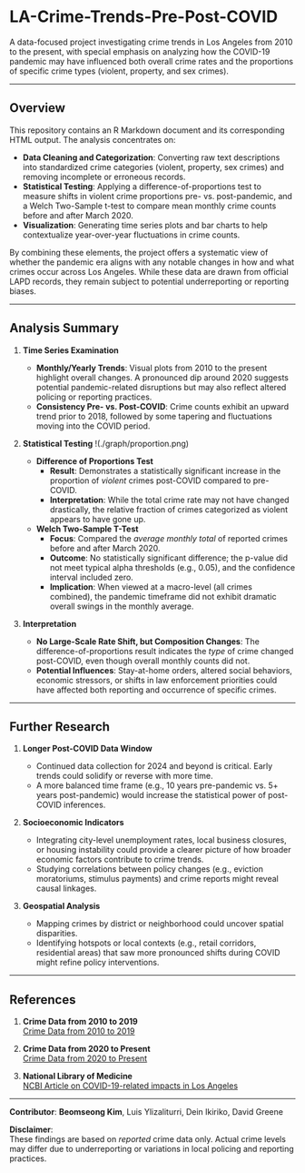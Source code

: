 # LA-Crime-Trends-Pre-Post-COVID

A data-focused project investigating crime trends in Los Angeles from 2010 to the present, with special emphasis on analyzing how the COVID-19 pandemic may have influenced both overall crime rates and the proportions of specific crime types (violent, property, and sex crimes).

---

## Overview
This repository contains an R Markdown document and its corresponding HTML output. The analysis concentrates on:
- **Data Cleaning and Categorization**: Converting raw text descriptions into standardized crime categories (violent, property, sex crimes) and removing incomplete or erroneous records.
- **Statistical Testing**: Applying a difference-of-proportions test to measure shifts in violent crime proportions pre- vs. post-pandemic, and a Welch Two-Sample t-test to compare mean monthly crime counts before and after March 2020.
- **Visualization**: Generating time series plots and bar charts to help contextualize year-over-year fluctuations in crime counts.

By combining these elements, the project offers a systematic view of whether the pandemic era aligns with any notable changes in how and what crimes occur across Los Angeles. While these data are drawn from official LAPD records, they remain subject to potential underreporting or reporting biases.

---

## Analysis Summary

1. **Time Series Examination**  
   - **Monthly/Yearly Trends**: Visual plots from 2010 to the present highlight overall changes. A pronounced dip around 2020 suggests potential pandemic-related disruptions but may also reflect altered policing or reporting practices.
   - **Consistency Pre- vs. Post-COVID**: Crime counts exhibit an upward trend prior to 2018, followed by some tapering and fluctuations moving into the COVID period.

2. **Statistical Testing**
!(./graph/proportion.png)
   - **Difference of Proportions Test**  
     - **Result**: Demonstrates a statistically significant increase in the proportion of *violent* crimes post-COVID compared to pre-COVID.  
     - **Interpretation**: While the total crime rate may not have changed drastically, the relative fraction of crimes categorized as violent appears to have gone up.
   - **Welch Two-Sample T-Test**  
     - **Focus**: Compared the *average monthly total* of reported crimes before and after March 2020.  
     - **Outcome**: No statistically significant difference; the p-value did not meet typical alpha thresholds (e.g., 0.05), and the confidence interval included zero.  
     - **Implication**: When viewed at a macro-level (all crimes combined), the pandemic timeframe did not exhibit dramatic overall swings in the monthly average.

4. **Interpretation**  
   - **No Large-Scale Rate Shift, but Composition Changes**: The difference-of-proportions result indicates the *type* of crime changed post-COVID, even though overall monthly counts did not.  
   - **Potential Influences**: Stay-at-home orders, altered social behaviors, economic stressors, or shifts in law enforcement priorities could have affected both reporting and occurrence of specific crimes.

---

## Further Research
1. **Longer Post-COVID Data Window**  
   - Continued data collection for 2024 and beyond is critical. Early trends could solidify or reverse with more time.  
   - A more balanced time frame (e.g., 10 years pre-pandemic vs. 5+ years post-pandemic) would increase the statistical power of post-COVID inferences.

2. **Socioeconomic Indicators**  
   - Integrating city-level unemployment rates, local business closures, or housing instability could provide a clearer picture of how broader economic factors contribute to crime trends.  
   - Studying correlations between policy changes (e.g., eviction moratoriums, stimulus payments) and crime reports might reveal causal linkages.

3. **Geospatial Analysis**  
   - Mapping crimes by district or neighborhood could uncover spatial disparities.  
   - Identifying hotspots or local contexts (e.g., retail corridors, residential areas) that saw more pronounced shifts during COVID might refine policy interventions.

---

## References
1. **Crime Data from 2010 to 2019**  
   [Crime Data from 2010 to 2019](https://catalog.data.gov/dataset/crime-data-from-2010-to-2019)

2. **Crime Data from 2020 to Present**  
   [Crime Data from 2020 to Present](https://catalog.data.gov/dataset/crime-data-from-2020-to-present)

3. **National Library of Medicine**  
   [NCBI Article on COVID-19-related impacts in Los Angeles](https://www.ncbi.nlm.nih.gov/pmc/articles/PMC7996058/)

---

**Contributor**: 
**Beomseong Kim**, Luis Ylizaliturri, Dein Ikiriko, David Greene

**Disclaimer**:  
These findings are based on *reported* crime data only. Actual crime levels may differ due to underreporting or variations in local policing and reporting practices.
